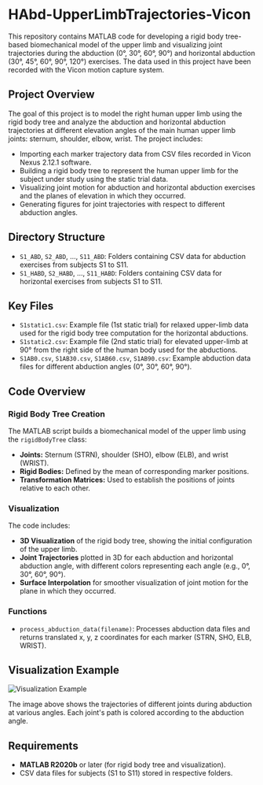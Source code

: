 # HAbd-UpperLimbTrajectories-Vicon

This repository contains MATLAB code for developing a rigid body tree-based biomechanical model of the upper limb and visualizing joint trajectories during the abduction (0°, 30°, 60°, 90°) and horizontal abduction (30°, 45°, 60°, 90°, 120°) exercises. The data used in this project have been recorded with the Vicon motion capture system.

## Project Overview

The goal of this project is to model the right human upper limb using the rigid body tree and analyze the abduction and horizontal abduction trajectories at different elevation angles of the main human upper limb joints: sternum, shoulder, elbow, wrist. The project includes:
- Importing each marker trajectory data from CSV files recorded in Vicon Nexus 2.12.1 software.
- Building a rigid body tree to represent the human upper limb for the subject under study using the static trial data.
- Visualizing joint motion for abduction and horizontal abduction exercises and the planes of elevation in which they occurred.
- Generating figures for joint trajectories with respect to different abduction angles.

## Directory Structure

- `S1_ABD`, `S2_ABD`, ..., `S11_ABD`: Folders containing CSV data for abduction exercises from subjects S1 to S11.
- `S1_HABD`, `S2_HABD`, ..., `S11_HABD`: Folders containing CSV data for horizontal exercises from subjects S1 to S11.

## Key Files

- `S1static1.csv`: Example file (1st static trial) for relaxed upper-limb data used for the rigid body tree computation for the horizontal abductions.
- `S1static2.csv`: Example file (2nd static trial) for elevated upper-limb at 90° from the right side of the human body used for the abductions.
- `S1AB0.csv`, `S1AB30.csv`, `S1AB60.csv`, `S1AB90.csv`: Example abduction data files for different abduction angles (0°, 30°, 60°, 90°).

## Code Overview

### Rigid Body Tree Creation

The MATLAB script builds a biomechanical model of the upper limb using the `rigidBodyTree` class:
- **Joints:** Sternum (STRN), shoulder (SHO), elbow (ELB), and wrist (WRIST).
- **Rigid Bodies:** Defined by the mean of corresponding marker positions.
- **Transformation Matrices:** Used to establish the positions of joints relative to each other.

### Visualization

The code includes:
- **3D Visualization** of the rigid body tree, showing the initial configuration of the upper limb.
- **Joint Trajectories** plotted in 3D for each abduction and horizontal abduction angle, with different colors representing each angle (e.g., 0°, 30°, 60°, 90°).
- **Surface Interpolation** for smoother visualization of joint motion for the plane in which they occurred.

### Functions

- `process_abduction_data(filename)`: Processes abduction data files and returns translated x, y, z coordinates for each marker (STRN, SHO, ELB, WRIST).
  
## Visualization Example

![Visualization Example](path/to/visualization/image.png)

The image above shows the trajectories of different joints during abduction at various angles. Each joint's path is colored according to the abduction angle.

## Requirements

- **MATLAB R2020b** or later (for rigid body tree and visualization).
- CSV data files for subjects (S1 to S11) stored in respective folders.

